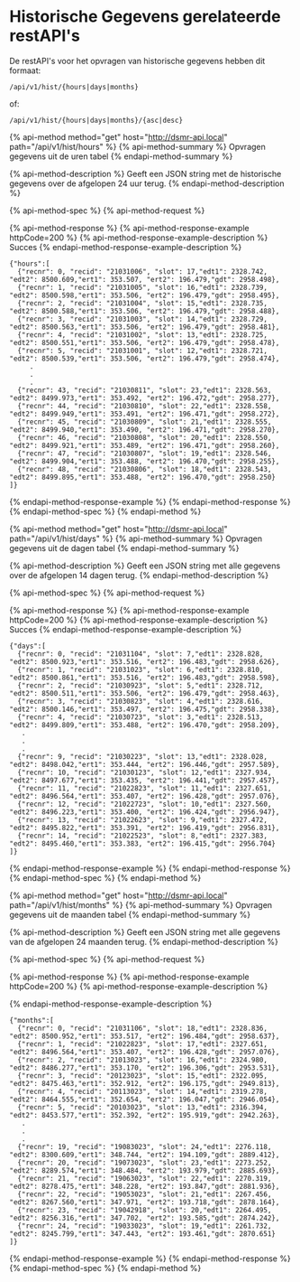 # Historische Gegevens gerelateerde restAPI's

De restAPI's voor het opvragen van historische gegevens hebben dit formaat:

```text
/api/v1/hist/{hours|days|months}
```

of:

```text
/api/v1/hist/{hours|days|months}/{asc|desc}
```

{% api-method method="get" host="http://dsmr-api.local" path="/api/v1/hist/hours" %}
{% api-method-summary %}
Opvragen gegevens uit de uren tabel
{% endapi-method-summary %}

{% api-method-description %}
Geeft een JSON string met de historische gegevens over de afgelopen 24 uur terug.
{% endapi-method-description %}

{% api-method-spec %}
{% api-method-request %}

{% api-method-response %}
{% api-method-response-example httpCode=200 %}
{% api-method-response-example-description %}
Succes
{% endapi-method-response-example-description %}

```
{"hours":[
  {"recnr": 0, "recid": "21031006", "slot": 17,"edt1": 2328.742, "edt2": 8500.609,"ert1": 353.507, "ert2": 196.479,"gdt": 2958.498},
  {"recnr": 1, "recid": "21031005", "slot": 16,"edt1": 2328.739, "edt2": 8500.598,"ert1": 353.506, "ert2": 196.479,"gdt": 2958.495},
  {"recnr": 2, "recid": "21031004", "slot": 15,"edt1": 2328.735, "edt2": 8500.588,"ert1": 353.506, "ert2": 196.479,"gdt": 2958.488},
  {"recnr": 3, "recid": "21031003", "slot": 14,"edt1": 2328.729, "edt2": 8500.563,"ert1": 353.506, "ert2": 196.479,"gdt": 2958.481},
  {"recnr": 4, "recid": "21031002", "slot": 13,"edt1": 2328.725, "edt2": 8500.551,"ert1": 353.506, "ert2": 196.479,"gdt": 2958.478},
  {"recnr": 5, "recid": "21031001", "slot": 12,"edt1": 2328.721, "edt2": 8500.539,"ert1": 353.506, "ert2": 196.479,"gdt": 2958.474},
     .
     .
     .
  {"recnr": 43, "recid": "21030811", "slot": 23,"edt1": 2328.563, "edt2": 8499.973,"ert1": 353.492, "ert2": 196.472,"gdt": 2958.277},
  {"recnr": 44, "recid": "21030810", "slot": 22,"edt1": 2328.558, "edt2": 8499.949,"ert1": 353.491, "ert2": 196.471,"gdt": 2958.272},
  {"recnr": 45, "recid": "21030809", "slot": 21,"edt1": 2328.555, "edt2": 8499.940,"ert1": 353.490, "ert2": 196.471,"gdt": 2958.270},
  {"recnr": 46, "recid": "21030808", "slot": 20,"edt1": 2328.550, "edt2": 8499.921,"ert1": 353.489, "ert2": 196.471,"gdt": 2958.260},
  {"recnr": 47, "recid": "21030807", "slot": 19,"edt1": 2328.546, "edt2": 8499.904,"ert1": 353.488, "ert2": 196.470,"gdt": 2958.255},
  {"recnr": 48, "recid": "21030806", "slot": 18,"edt1": 2328.543, "edt2": 8499.895,"ert1": 353.488, "ert2": 196.470,"gdt": 2958.250}
]}
```
{% endapi-method-response-example %}
{% endapi-method-response %}
{% endapi-method-spec %}
{% endapi-method %}

{% api-method method="get" host="http://dsmr-api.local" path="/api/v1/hist/days" %}
{% api-method-summary %}
Opvragen gegevens uit de dagen tabel
{% endapi-method-summary %}

{% api-method-description %}
Geeft een JSON string met alle gegevens over de afgelopen 14 dagen terug.
{% endapi-method-description %}

{% api-method-spec %}
{% api-method-request %}

{% api-method-response %}
{% api-method-response-example httpCode=200 %}
{% api-method-response-example-description %}
Succes
{% endapi-method-response-example-description %}

```
{"days":[
  {"recnr": 0, "recid": "21031104", "slot": 7,"edt1": 2328.828, "edt2": 8500.923,"ert1": 353.516, "ert2": 196.483,"gdt": 2958.626},
  {"recnr": 1, "recid": "21031023", "slot": 6,"edt1": 2328.810, "edt2": 8500.861,"ert1": 353.516, "ert2": 196.483,"gdt": 2958.598},
  {"recnr": 2, "recid": "21030923", "slot": 5,"edt1": 2328.712, "edt2": 8500.511,"ert1": 353.506, "ert2": 196.479,"gdt": 2958.463},
  {"recnr": 3, "recid": "21030823", "slot": 4,"edt1": 2328.616, "edt2": 8500.146,"ert1": 353.497, "ert2": 196.475,"gdt": 2958.338},
  {"recnr": 4, "recid": "21030723", "slot": 3,"edt1": 2328.513, "edt2": 8499.809,"ert1": 353.488, "ert2": 196.470,"gdt": 2958.209},
   .
   .
   .
  {"recnr": 9, "recid": "21030223", "slot": 13,"edt1": 2328.028, "edt2": 8498.042,"ert1": 353.444, "ert2": 196.446,"gdt": 2957.589},
  {"recnr": 10, "recid": "21030123", "slot": 12,"edt1": 2327.934, "edt2": 8497.677,"ert1": 353.435, "ert2": 196.441,"gdt": 2957.457},
  {"recnr": 11, "recid": "21022823", "slot": 11,"edt1": 2327.651, "edt2": 8496.564,"ert1": 353.407, "ert2": 196.428,"gdt": 2957.076},
  {"recnr": 12, "recid": "21022723", "slot": 10,"edt1": 2327.560, "edt2": 8496.223,"ert1": 353.400, "ert2": 196.424,"gdt": 2956.947},
  {"recnr": 13, "recid": "21022623", "slot": 9,"edt1": 2327.472, "edt2": 8495.822,"ert1": 353.391, "ert2": 196.419,"gdt": 2956.831},
  {"recnr": 14, "recid": "21022523", "slot": 8,"edt1": 2327.383, "edt2": 8495.460,"ert1": 353.383, "ert2": 196.415,"gdt": 2956.704}
]}
```
{% endapi-method-response-example %}
{% endapi-method-response %}
{% endapi-method-spec %}
{% endapi-method %}

{% api-method method="get" host="http://dsmr-api.local" path="/api/v1/hist/months" %}
{% api-method-summary %}
Opvragen gegevens uit de maanden tabel
{% endapi-method-summary %}

{% api-method-description %}
Geeft een JSON string met alle gegevens van de afgelopen 24 maanden terug.
{% endapi-method-description %}

{% api-method-spec %}
{% api-method-request %}

{% api-method-response %}
{% api-method-response-example httpCode=200 %}
{% api-method-response-example-description %}

{% endapi-method-response-example-description %}

```
{"months":[
  {"recnr": 0, "recid": "21031106", "slot": 18,"edt1": 2328.836, "edt2": 8500.952,"ert1": 353.517, "ert2": 196.484,"gdt": 2958.637},
  {"recnr": 1, "recid": "21022823", "slot": 17,"edt1": 2327.651, "edt2": 8496.564,"ert1": 353.407, "ert2": 196.428,"gdt": 2957.076},
  {"recnr": 2, "recid": "21013023", "slot": 16,"edt1": 2324.980, "edt2": 8486.277,"ert1": 353.170, "ert2": 196.306,"gdt": 2953.531},
  {"recnr": 3, "recid": "20123023", "slot": 15,"edt1": 2322.095, "edt2": 8475.463,"ert1": 352.912, "ert2": 196.175,"gdt": 2949.813},
  {"recnr": 4, "recid": "20113023", "slot": 14,"edt1": 2319.278, "edt2": 8464.555,"ert1": 352.654, "ert2": 196.047,"gdt": 2946.054},
  {"recnr": 5, "recid": "20103023", "slot": 13,"edt1": 2316.394, "edt2": 8453.577,"ert1": 352.392, "ert2": 195.919,"gdt": 2942.263},
   .
   .
   .
  {"recnr": 19, "recid": "19083023", "slot": 24,"edt1": 2276.118, "edt2": 8300.609,"ert1": 348.744, "ert2": 194.109,"gdt": 2889.412},
  {"recnr": 20, "recid": "19073023", "slot": 23,"edt1": 2273.252, "edt2": 8289.574,"ert1": 348.484, "ert2": 193.979,"gdt": 2885.693},
  {"recnr": 21, "recid": "19063023", "slot": 22,"edt1": 2270.319, "edt2": 8278.475,"ert1": 348.228, "ert2": 193.847,"gdt": 2881.936},
  {"recnr": 22, "recid": "19053023", "slot": 21,"edt1": 2267.456, "edt2": 8267.560,"ert1": 347.971, "ert2": 193.718,"gdt": 2878.164},
  {"recnr": 23, "recid": "19042918", "slot": 20,"edt1": 2264.495, "edt2": 8256.316,"ert1": 347.702, "ert2": 193.585,"gdt": 2874.242},
  {"recnr": 24, "recid": "19033023", "slot": 19,"edt1": 2261.732, "edt2": 8245.799,"ert1": 347.443, "ert2": 193.461,"gdt": 2870.651}
]}
```
{% endapi-method-response-example %}
{% endapi-method-response %}
{% endapi-method-spec %}
{% endapi-method %}

